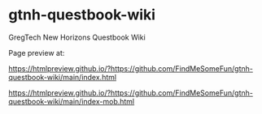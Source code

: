 # gtnh-questbook-wiki
GregTech New Horizons Questbook Wiki

Page preview at:

https://htmlpreview.github.io/?https://github.com/FindMeSomeFun/gtnh-questbook-wiki/main/index.html

https://htmlpreview.github.io/?https://github.com/FindMeSomeFun/gtnh-questbook-wiki/main/index-mob.html
